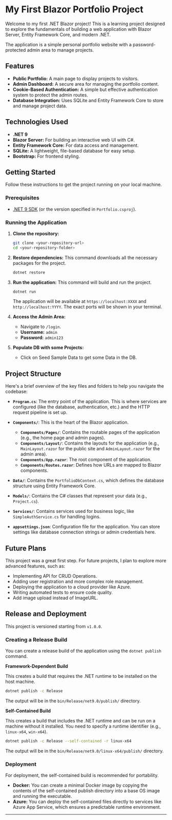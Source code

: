 # My First Blazor Portfolio Project

Welcome to my first .NET Blazor project! This is a learning project designed to explore the fundamentals of building a web application with Blazor Server, Entity Framework Core, and modern .NET.

The application is a simple personal portfolio website with a password-protected admin area to manage projects.

## Features

*   **Public Portfolio:** A main page to display projects to visitors.
*   **Admin Dashboard:** A secure area for managing the portfolio content.
*   **Cookie-Based Authentication:** A simple but effective authentication system to protect the admin routes.
*   **Database Integration:** Uses SQLite and Entity Framework Core to store and manage project data.

## Technologies Used

*   **.NET 9**
*   **Blazor Server:** For building an interactive web UI with C#.
*   **Entity Framework Core:** For data access and management.
*   **SQLite:** A lightweight, file-based database for easy setup.
*   **Bootstrap:** For frontend styling.

## Getting Started

Follow these instructions to get the project running on your local machine.

### Prerequisites

*   [.NET 9 SDK](https://dotnet.microsoft.com/download/dotnet/9.0) (or the version specified in `Portfolio.csproj`).

### Running the Application

1.  **Clone the repository:**
    ```bash
    git clone <your-repository-url>
    cd <your-repository-folder>
    ```

2.  **Restore dependencies:**
    This command downloads all the necessary packages for the project.
    ```bash
    dotnet restore
    ```

3.  **Run the application:**
    This command will build and run the project.
    ```bash
    dotnet run
    ```
    The application will be available at `https://localhost:XXXX` and `http://localhost:YYYY`. The exact ports will be shown in your terminal.

4.  **Access the Admin Area:**
    *   Navigate to `/login`.
    *   **Username:** `admin`
    *   **Password:** `admin123`

5.  **Populate DB with some Projects:**
    *   Click on Seed Sample Data to get some Data in the DB.
 

## Project Structure

Here's a brief overview of the key files and folders to help you navigate the codebase:

*   **`Program.cs`**: The entry point of the application. This is where services are configured (like the database, authentication, etc.) and the HTTP request pipeline is set up.

*   **`Components/`**: This is the heart of the Blazor application.
    *   **`Components/Pages/`**: Contains the routable pages of the application (e.g., the home page and admin pages).
    *   **`Components/Layout/`**: Contains the layouts for the application (e.g., `MainLayout.razor` for the public site and `AdminLayout.razor` for the admin area).
    *   **`Components/App.razor`**: The root component of the application.
    *   **`Components/Routes.razor`**: Defines how URLs are mapped to Blazor components.

*   **`Data/`**: Contains the `PortfolioDbContext.cs`, which defines the database structure using Entity Framework Core.

*   **`Models/`**: Contains the C# classes that represent your data (e.g., `Project.cs`).

*   **`Services/`**: Contains services used for business logic, like `SimpleAuthService.cs` for handling logins.

*   **`appsettings.json`**: Configuration file for the application. You can store settings like database connection strings or admin credentials here.

## Future Plans

This project was a great first step. For future projects, I plan to explore more advanced features, such as:

*   Implementing API for CRUD Operations.
*   Adding user registration and more complex role management.
*   Deploying the application to a cloud provider like Azure.
*   Writing automated tests to ensure code quality.
*   Add image upload instead of ImageURL.

## Release and Deployment

This project is versioned starting from `v1.0.0`.

### Creating a Release Build

You can create a release build of the application using the `dotnet publish` command.

**Framework-Dependent Build**

This creates a build that requires the .NET runtime to be installed on the host machine.

```bash
dotnet publish -c Release
```

The output will be in the `bin/Release/net9.0/publish/` directory.

**Self-Contained Build**

This creates a build that includes the .NET runtime and can be run on a machine without it installed. You need to specify a runtime identifier (e.g., `linux-x64`, `win-x64`).

```bash
dotnet publish -c Release --self-contained -r linux-x64
```

The output will be in the `bin/Release/net9.0/linux-x64/publish/` directory.

### Deployment

For deployment, the self-contained build is recommended for portability.

*   **Docker:** You can create a minimal Docker image by copying the contents of the self-contained publish directory into a base OS image and running the executable.
*   **Azure:** You can deploy the self-contained files directly to services like Azure App Service, which ensures a predictable runtime environment.

---


